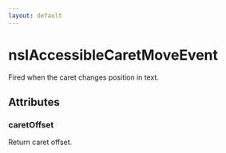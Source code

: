 ```yaml
---
layout: default
---
```


# nsIAccessibleCaretMoveEvent #

Fired when the caret changes position in text.


## Attributes ##

### caretOffset ###

Return caret offset.

